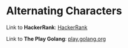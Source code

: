 # Alternating Characters

Link to **HackerRank**: [HackerRank](https://www.hackerrank.com/challenges/alternating-characters/problem)

Link to **The Play Golang**: [play.golang.org](https://play.golang.org/p/6u_r6-fe3oU)
